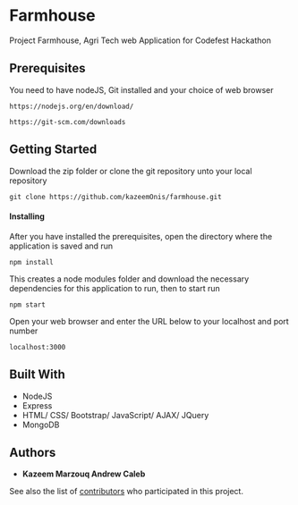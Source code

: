 # Farmhouse

Project Farmhouse, Agri Tech web Application for Codefest Hackathon 

## Prerequisites

You need to have nodeJS, Git installed and your choice of web browser

```
https://nodejs.org/en/download/
```

```
https://git-scm.com/downloads
```

## Getting Started

Download the zip folder or clone the git repository unto your local repository

```
git clone https://github.com/kazeemOnis/farmhouse.git
```

#### Installing

After you have installed the prerequisites, open the directory where the application is saved and run

```
npm install
```

This creates a node modules folder and download the necessary dependencies for this application to run, then to start run

```
npm start
```
Open your web browser and enter the URL below to your localhost and port number

```
localhost:3000
```

## Built With

* NodeJS
* Express
* HTML/ CSS/ Bootstrap/ JavaScript/ AJAX/ JQuery
* MongoDB

## Authors

* **Kazeem Marzouq Andrew Caleb**

See also the list of [contributors](https://github.com/kazeemOnis/farmhouse/graphs/contributors) who participated in this project.



